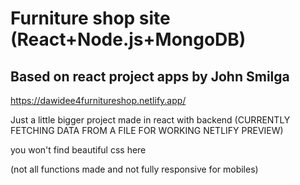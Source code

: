 # Furniture shop site (React+Node.js+MongoDB)

## Based on react project apps by John Smilga

https://dawidee4furnitureshop.netlify.app/

Just a little bigger project made in react with backend (CURRENTLY FETCHING DATA FROM A FILE FOR WORKING NETLIFY PREVIEW)

you won't find beautiful css here 

(not all functions made and not fully responsive for mobiles)